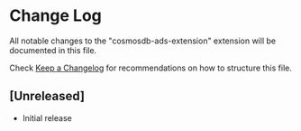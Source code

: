 # Change Log

All notable changes to the "cosmosdb-ads-extension" extension will be documented in this file.

Check [Keep a Changelog](http://keepachangelog.com/) for recommendations on how to structure this file.

## [Unreleased]

- Initial release